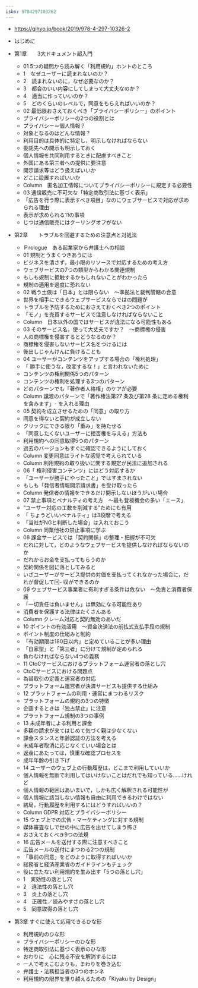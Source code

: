 ```yaml
---
isbn: 9784297103262　
--- 
```

- https://gihyo.jp/book/2019/978-4-297-10326-2

- はじめに
- 第1章　　3大ドキュメント超入門
    - 01 5つの疑問から読み解く「利用規約」ホントのところ
    - 1　なぜユーザーに読まれないのか？
    - 2　読まれないのに，なぜ必要なのか？
    - 3　都合のいい内容にしてしまって大丈夫なのか？
    - 4　適当に作っていいのか？
    - 5　どのくらいのレベルで，同意をもらえればいいのか？
    - 02 最低限おさえておくべき「プライバシーポリシー」のポイント
    - プライバシーポリシーの2つの役割とは
    - プライバシー＝個人情報？
    - 対象となるのはどんな情報？
    - 利用目的は具体的に特定し，明示しなければならない
    - 委託先への開示も明示しておく
    - 個人情報を共同利用するときに配慮すべきこと
    - 外国にある第三者への提供に要注意
    - 開示請求等はどう扱えばいいか
    - どこに設置すればいいか
    - Column　匿名加工情報についてプライバシーポリシーに規定する必要性
    - 03 通信販売に不可欠な「特定商取引法に基づく表示」
    - 「広告を行う際に表示すべき項目」なのにウェブサービスで対応が求められる理由
    - 表示が求められる11の事項
    - じつは通信販売にはクーリングオフがない
- 第2章　　トラブルを回避するための注意点と対処法
    - Ｐrologue　ある起業家から弁護士への相談
    - 01 規制とうまくつきあうには
    - ビジネスを潰さず，最小限のリソースで対応するための考え方
    - ウェブサービスの7つの類型からわかる関連規制
    - もしも規制に抵触するかもしれないことがわかったら
    - 規制の適用を過度に恐れない
    - 02 戦う土俵は「日本」とは限らない　～準拠法と裁判管轄の合意
    - 世界を相手にできるウェブサービスならではの問題が
    - トラブルを予防するためにおさえておくべき2つのポイント
    - 「モノ」を売買するサービスで注意しなければならないこと
    - Column　日本以外の国ではサービスが違法になる可能性もある
    - 03 そのサービス名，使って大丈夫ですか？　～商標権の侵害
    - 人の商標権を侵害するとどうなるのか？
    - 商標権を侵害しないサービス名をつけるには
    - 後出しじゃんけんに負けることも
    - 04 ユーザーがコンテンツをアップする場合の「権利処理」
    - 「 勝手に使うな，改変するな！」と言われないために
    - コンテンツの権利関係5つのパターン
    - コンテンツの権利を処理する3つのパターン
    - どのパターンでも「著作者人格権」のケアが必要
    - Column 譲渡のパターンで「著作権法第27 条及び第28 条に定める権利を含みます」- を入れる理由
    - 05 契約を成立させるための「同意」の取り方
    - 同意を得ないと契約が成立しない
    - クリックにできる限り「重み」を持たせる
    - 「同意したくないユーザーに拒否権を与える」方法も
    - 利用規約への同意取得5つのパターン
    - 過去のバージョンもすぐに確認できるようにしておく
    - Column 変更同意はライトな感覚で考えられている
    - Column 利用規約の取り扱いに関する規定が民法に追加される
    - 06「 権利侵害コンテンツ」にはどう対応するか
    - 「ユーザーが勝手にやったこと」ではすまされない
    - もしも「発信者情報開示請求書」を受け取ったら
    - Column 発信者の情報をできるだけ開示しないほうがいい場合
    - 07 禁止事項とペナルティの考え方　～最も登板機会の多い「エース」
    - “ユーザー対応の工数を削減する”ためにも有用
    - 「 ちょうどいいペナルティ」は3段階で考える
    - 「当社がNGと判断した場合」は入れておこう
    - Column 同業他社の禁止事項に学ぶ
    - 08 課金サービスでは「契約関係」の整理・把握が不可欠
    - だれに対して，どのようなウェブサービスを提供しなければならないのか
    - だれからお金を支払ってもらうのか
    - 契約関係を図に落としてみると
    - いざユーザーがサービス提供の対価を支払ってくれなかった場合に，だれが督促して回- 収ができるのか
    - 09 ウェブサービス事業者に有利すぎる条件は危ない　～免責と消費者保護
    - 「一切責任は負いません」は無効になる可能性あり
    - 消費者を保護する法律はたくさんある
    - Column クレーム対応と契約無効のあいだ
    - 10 ポイントの有効活用　～資金決済法の前払式支払手段の規制
    - ポイント制度の仕組みと制約
    - 「有効期限は180日以内」と定めていることが多い理由
    - 「自家型」と「第三者」に分けて規制が定められる
    - 負わなければならない4つの義務
    - 11 CtoCサービスにおけるプラットフォーム運営者の落とし穴
    - CtoCサービスにおける問題点
    - 為替取引の定義と運営者の対応
    - プラットフォーム運営者が決済サービスも提供する仕組み
    - 12 プラットフォームの利用・運営にまつわるリスク
    - プラットフォームの規約の3つの特徴
    - 企画するときは「独占禁止」に注意
    - プラットフォーム規制の3つの事例
    - 13 未成年者による利用と課金
    - 多額の請求が来てはじめて気づく親は少なくない
    - 課金スタンスと年齢認証の方法を考える
    - 未成年者取消に応じなくていい場合とは
    - 返金にあたっては，慎重な確認プロセスを
    - 成年年齢の引き下げ
    - 14 ユーザーのウェブ上の行動履歴は，どこまで利用していいか
    - 個人情報を無断で利用してはいけないことはだれでも知っている……けれど
    - 個人情報の範囲はあいまいで，しかも広く解釈される可能性が
    - 個人情報に該当しない情報も自由に利用できるわけではない
    - 結局，行動履歴を利用するにはどうすればいいの？
    - Column GDPR 対応とプライバシーポリシー
    - 15 ウェブ上での広告・マーケティングに対する規制
    - 媒体審査なしで世の中に広告を出せてしまう怖さ
    - おさえておくべき9つの法規
    - 16 広告メールを送付する際に注意すべきこと
    - 広告メールの送付にまつわる2つの規制
    - 「事前の同意」をどのように取得すればいいか
    - 総務省と経済産業省のガイドラインもチェック
    - 役に立たない利用規約を生み出す「5つの落とし穴」
    - 1　実効性の落とし穴
    - 2　違法性の落とし穴
    - 3　炎上の落とし穴
    - 4　正確性／読みやすさの落とし穴
    - 5　同意取得の落とし穴
- 第3章 すぐに使えて応用できるひな形
    - 利用規約のひな形
    - プライバシーポリシーのひな形
    - 特定商取引法に基づく表示のひな形
    - おわりに　心に残る不安を解消するには
    - 一人で考えこむよりも，まわりを巻き込む
    - 弁護士・法務担当者の3つのホンネ
    - 利用規約の限界を乗り越えるための「Kiyaku by Design」